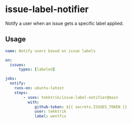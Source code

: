 # issue-label-notifier

Notify a user when an issue gets a specific label applied.

## Usage

```yaml
name: Notify users based on issue labels

on:
  issues:
      types: [labeled]

jobs:
  notify:
    runs-on: ubuntu-latest
    steps:
        - uses: tekktrik/issue-label-notifier@main
          with:
             github-token: ${{ secrets.ISSUES_TOKEN }}
             user: tekktrik
             label: wontfix
```
